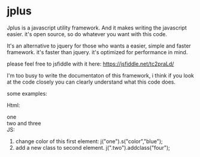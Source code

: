 # jplus
Jplus is a javascript utility framework. And it makes writing the javascript easier.  it's open source, so do whatever you want with this code.

It's an alternative to jquery for those who wants a easier, simple and faster framework. it's faster than jquery. it's optimized for performance in mind. 

please feel free to jsfiddle with it here: https://jsfiddle.net/tc2praLd/


I'm too busy to write the documentaton of this framework, i think if you look at the code closely you can clearly understand what this code does. 

some examples:

Html:

<div id='one'>one</div> 
<div class='two three'>two and three</div>
JS:

1. change color of this first element:
    j("one").s("color","blue");
2. add a new class to second element.
    j(".two").addclass("four");
